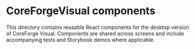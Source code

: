 # CoreForgeVisual components

This directory contains reusable React components for the desktop version of CoreForge Visual.
Components are shared across screens and include accompanying tests and Storybook demos
where applicable.
